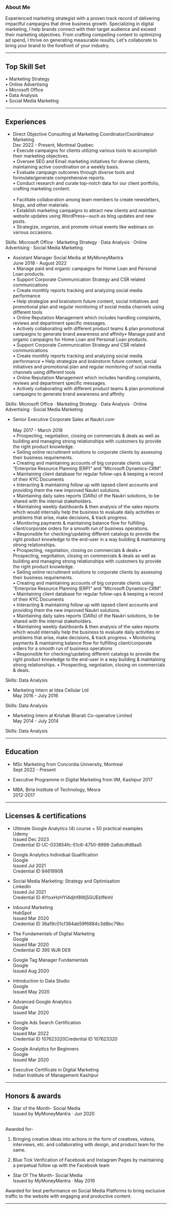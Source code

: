 ### About Me

Experienced marketing strategist with a proven track record of delivering impactful campaigns that drive business growth. Specializing in digital marketing, I help brands connect with their target audience and exceed their marketing objectives. From crafting compelling content to optimizing ad spend, I thrive on generating measurable results. Let's collaborate to bring your brand to the forefront of your industry. <br/>

---

## Top Skill Set

• Marketing Strategy<br/>
• Online Advertising<br/>
• Microsoft Office<br/>
• Data Analysis<br/>
• Social Media Marketing<br/>

---

## Experiences

- Direct Objective Consulting at Marketing Coordinator/Coordinateur Marketing<br/>
Dec 2022 - Present, Montreal Quebec<br/>
• Execute campaigns for clients utilizing various tools to accomplish their marketing objectives.<br/>
• Oversee SEO and Email marketing initiatives for diverse clients, maintaining active coordination on a weekly basis.<br/>
• Evaluate campaign outcomes through diverse tools and formulate/generate comprehensive reports.<br/>
• Conduct research and curate top-notch data for our client portfolio, crafting marketing content.<br/><br/>
• Facilitate collaboration among team members to create newsletters, blogs, and other materials.<br/>
• Establish marketing campaigns to attract new clients and maintain website updates using WordPress—such as blog updates and new posts.<br/>
• Strategize, organize, and promote virtual events like webinars on various occasions.<br/>

Skills: Microsoft Office · Marketing Strategy · Data Analysis · Online Advertising · Social Media Marketing<br/>

- Assistant Manager Social Media at MyMoneyMantra<br/>
June 2018 - August 2022<br/>
• Manage paid and organic campaigns for Home Loan and Personal Loan products.<br/>
• Support Corporate Communication Strategy and CSR related communications<br/>
• Create monthly reports tracking and analyzing social media performance<br/>
• Help strategize and brainstorm future content, social initiatives and promotional plan and regular monitoring of social media channels using different tools<br/>
• Online Reputation Management which includes handling complaints, reviews and department specific messages.<br/>
• Actively collaborating with different product teams & plan promotional campaigns to generate brand awareness and affinity• Manage paid and organic campaigns for Home Loan and Personal Loan products.<br/>
• Support Corporate Communication Strategy and CSR related communications<br/> • Create monthly reports tracking and analyzing social media performance • Help strategize and brainstorm future content, social initiatives and promotional plan and regular monitoring of social media channels using different tools<br/> • Online Reputation Management which includes handling complaints, reviews and department specific messages.<br/> • Actively collaborating with different product teams & plan promotional campaigns to generate brand awareness and affinity<br/>

Skills: Microsoft Office · Marketing Strategy · Data Analysis · Online Advertising · Social Media Marketing<br/>

- Senior Executive Corporate Sales at Naukri.com<br/><br/>
May 2017 - March 2018<br/>
• Prospecting, negotiation, closing on commercials & deals as well as building and managing strong relationships with customers by provide the right product knowledge.<br/>
• Selling online recruitment solutions to corporate clients by assessing their business requirements.<br/>
• Creating and maintaining accounts of big corporate clients using “Enterprise Resource Planning (ERP)” and “Microsoft Dynamics-CRM”.<br/>
• Maintaining client database for regular follow-ups & keeping a record of their KYC Documents<br/>
• Interacting & maintaining follow up with lapsed client accounts and providing them the new improved Naukri solutions.<br/>
• Maintaining daily sales reports (DARs) of the Naukri solutions, to be shared with the internal stakeholders.<br/>
• Maintaining weekly dashboards & then analysis of the sales reports which would internally help the business to evaluate daily activities or problems that arise, make decisions, & track progress.<br/>
• Monitoring payments & maintaining balance flow for fulfilling client/corporate orders for a smooth run of business operations.<br/>
• Responsible for checking/updating different catalogs to provide the right product knowledge to the end-user in a way building & maintaining strong relationships.<br/>
• Prospecting, negotiation, closing on commercials & deals.• Prospecting, negotiation, closing on commercials & deals as well as building and managing strong relationships with customers by provide the right product knowledge.<br/> • Selling online recruitment solutions to corporate clients by assessing their business requirements.<br/> • Creating and maintaining accounts of big corporate clients using “Enterprise Resource Planning (ERP)” and “Microsoft Dynamics-CRM”.<br/> • Maintaining client database for regular follow-ups & keeping a record of their KYC Documents<br/> • Interacting & maintaining follow up with lapsed client accounts and providing them the new improved Naukri solutions.<br/> • Maintaining daily sales reports (DARs) of the Naukri solutions, to be shared with the internal stakeholders.<br/> • Maintaining weekly dashboards & then analysis of the sales reports which would internally help the business to evaluate daily activities or problems that arise, make decisions, & track progress. • Monitoring payments & maintaining balance flow for fulfilling client/corporate orders for a smooth run of business operations<br/> • Responsible for checking/updating different catalogs to provide the right product knowledge to the end-user in a way building & maintaining strong relationships. • Prospecting, negotiation, closing on commercials & deals.<br/>

Skills: Data Analysis<br/>

- Marketing Intern at Idea Cellular Ltd<br/>
May 2016 - July 2016<br/>

Skills: Data Analysis<br/>

- Marketing Intern at Krishak Bharati Co-operative Limited<br/>
May 2014 - July 2014<br/>

Skills: Data Analysis<br/>

---

## Education

- MSc Marketing from Concordia University, Montreal<br/>
Sept 2022 - Present<br/>

- Executive Programme in Digital Marketing from IIM, Kashipur 2017<br/>

- MBA, Birla Institute of Technology, Mesra<br/>
2012-2017<br/>

---

## Licenses & certifications

- Ultimate Google Analytics (4) course + 50 practical examples<br/>
Udemy<br/>
Issued Dec 2023<br/>
Credential ID UC-033854fc-51c6-4750-8998-2a6dcdfd8aa5<br/>

- Google Analytics Individual Qualification<br/>
Google<br/>
Issued Jul 2021<br/>
Credential ID 84619908<br/>

- Social Media Marketing: Strategy and Optimisation<br/>
LinkedIn<br/>
Issued Jul 2021<br/>
Credential ID AYtxxHzHYI4djhf8Wj5GUEbfNnhI<br/>

- Inbound Marketing<br/>
HubSpot<br/>
Issued Mar 2020<br/>
Credential ID 36a19c01cf384ab59f6884c3d8bc79bc<br/>

- The Fundamentals of Digital Marketing<br/>
Google<br/>
Issued Mar 2020<br/>
Credential ID 395 WJR DE6<br/>

- Google Tag Manager Fundamentals<br/>
Google<br/>
Issued Aug 2020<br/>

- Introduction to Data Studio<br/>
Google<br/>
Issued May 2020<br/>

- Advanced Google Analytics<br/>
Google<br/>
Issued Mar 2020<br/>

- Google Ads Search Certification<br/>
Google<br/>
Issued Mar 2022<br/>
Credential ID 107623320Credential ID 107623320<br/>

- Google Analytics for Beginners<br/>
Google<br/>
Issued Mar 2020<br/>

- Executive Certificate in Digital Marketing<br/>
Indian Institute of Management Kashipur<br/>

---

## Honors & awards

- Star of the Month- Social Media<br/>
Issued by MyMoneyMantra · Jun 2020<br/><br/>

Awarded for-<br/>

1) Bringing creative ideas into actions in the form of creatives, videos, interviews, etc. and collaborating with design, and product team for the same.<br/>

2) Blue Tick Verification of Facebook and Instagram Pages by maintaining a perpetual follow up with the Facebook team<br/>

- Star Of The Month- Social Media<br/>
Issued by MyMoneyMantra · May 2019<br/>

Awarded for best performance on Social Media Platforms to bring exclusive traffic to the website with engaging and productive content.<br/>

---
